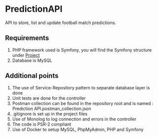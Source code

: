 # PredictionAPI

API to store, list and update football match predictions.

## Requirements
1. PHP framework used is Symfony, you will find the Symfony structure under [Project](project)
2. Database is MySQL

## Additional points
1. The use of Service-Repository pattern to separate database layer is done
2. Unit tests are done for the controller
3. Postman collection can be found in the repository root and is named : Prediction API.postman_collection.json
4. .gitignore is set up in the project files
5. Use of Monolog to log connection and errors in the controller
6. The code is PSR-2 compliant
7. Use of Docker to setup MySQL, PhpMyAdmin, PHP and Symfony
